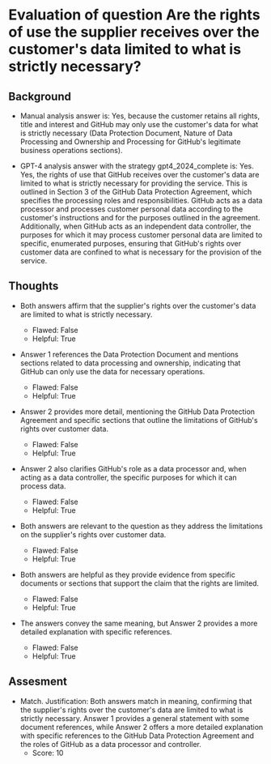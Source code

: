 # Evaluation of question Are the rights of use the supplier receives over the customer's data limited to what is strictly necessary?
## Background
- Manual analysis answer is: Yes, because the customer retains all rights, title and interest and GitHub may only use the customer's data for what is strictly necessary (Data Protection Document, Nature of Data Processing and Ownership and Processing for GitHub's legitimate business operations sections).

- GPT-4 analysis answer with the strategy gpt4_2024_complete is: Yes. Yes, the rights of use that GitHub receives over the customer's data are limited to what is strictly necessary for providing the service. This is outlined in Section 3 of the GitHub Data Protection Agreement, which specifies the processing roles and responsibilities. GitHub acts as a data processor and processes customer personal data according to the customer's instructions and for the purposes outlined in the agreement. Additionally, when GitHub acts as an independent data controller, the purposes for which it may process customer personal data are limited to specific, enumerated purposes, ensuring that GitHub's rights over customer data are confined to what is necessary for the provision of the service.
## Thoughts
- Both answers affirm that the supplier's rights over the customer's data are limited to what is strictly necessary.
  - Flawed: False
  - Helpful: True

- Answer 1 references the Data Protection Document and mentions sections related to data processing and ownership, indicating that GitHub can only use the data for necessary operations.
  - Flawed: False
  - Helpful: True

- Answer 2 provides more detail, mentioning the GitHub Data Protection Agreement and specific sections that outline the limitations of GitHub's rights over customer data.
  - Flawed: False
  - Helpful: True

- Answer 2 also clarifies GitHub's role as a data processor and, when acting as a data controller, the specific purposes for which it can process data.
  - Flawed: False
  - Helpful: True

- Both answers are relevant to the question as they address the limitations on the supplier's rights over customer data.
  - Flawed: False
  - Helpful: True

- Both answers are helpful as they provide evidence from specific documents or sections that support the claim that the rights are limited.
  - Flawed: False
  - Helpful: True

- The answers convey the same meaning, but Answer 2 provides a more detailed explanation with specific references.
  - Flawed: False
  - Helpful: True

## Assesment
- Match. Justification: Both answers match in meaning, confirming that the supplier's rights over the customer's data are limited to what is strictly necessary. Answer 1 provides a general statement with some document references, while Answer 2 offers a more detailed explanation with specific references to the GitHub Data Protection Agreement and the roles of GitHub as a data processor and controller.
  - Score: 10

